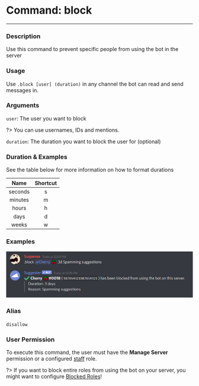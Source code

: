 # Command: block
---
### Description
Use this command to prevent specific people from using the bot in the server

### Usage
Use `.block [user] (duration)` in any channel the bot can read and send messages in.

### Arguments
`user`: The user you want to block

?> You can use usernames, IDs and mentions.


`duration`: The duration you want to block the user for (optional)

### Duration & Examples
See the table below for more information on how to format durations


| Name     | Shortcut |
|:--------:|:--------:|
| seconds  | s        |
| minutes  | m        |
| hours    | h        |
| days     | d        |
| weeks    | w        |

### Examples
![Blocking](../images/blocking.png)

### Alias
`disallow`

### User Permission
To execute this command, the user must have the **Manage Server** permission or a configured [staff](/config/staffroles.md) role.

?> If you want to block entire roles from using the bot on your server, you might want to configure [Blocked Roles](/config/blockedroles.md)!
